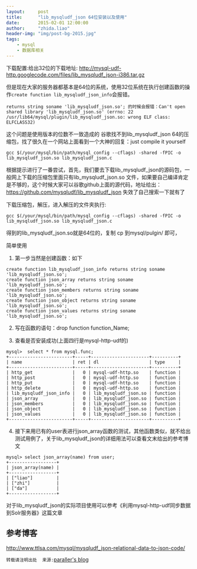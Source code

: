 ```yaml
---
layout:     post
title:      "lib_mysqludf_json 64位安装以及使用"
date:       2015-02-01 12:00:00
author:     "zhida.liao"
header-img: "img/post-bg-2015.jpg"
tags:
    - mysql
    - 数据库相关
---
```



下载配置:给出32位的下载地址: http://mysql-udf-http.googlecode.com/files/lib_mysqludf_json-i386.tar.gz

但是现在大家的服务器都基本是64位的系统，使用32位系统在执行创建函数的操作`create function lib_mysqludf_json_info`会报错。
```
returns string soname 'lib_mysqludf_json.so'; 的时候会报错：Can't open shared library 'lib_mysqludf_json.so' (errno: 22 /usr/lib64/mysql/plugin/lib_mysqludf_json.so: wrong ELF class: ELFCLASS32)
```

这个问题是使用版本的位数不一致造成的
谷歌找不到lib_mysqludf_json 64的压缩包，找了很久在一个网站上面看到一个大神的回复：just compile it yourself

```
gcc $(/your/mysql/bin/path/mysql_config --cflags) -shared -fPIC -o lib_mysqludf_json.so lib_mysqludf_json.c
```

根据提示进行了一番尝试，首先，我们要去下载lib_mysqludf_json的源码包，一般网上下载的压缩包里面只有lib_mysqludf_json.so 文件，如果要自己编译肯定是不够的，这个时候大家可以谷歌github上面的源代码，地址给出：https://github.com/mysqludf/lib_mysqludf_json 失效了自己搜索一下就有了

下载压缩包，解压，进入解压的文件夹执行:

```
gcc $(/your/mysql/bin/path/mysql_config --cflags) -shared -fPIC -o lib_mysqludf_json.so lib_mysqludf_json.c 
```

得到的lib_mysqludf_json.so就是64位的，复制 cp 到mysql/pulgin/ 即可，

简单使用
1. 第一步当然是创建函数：如下
```
create function lib_mysqludf_json_info returns string soname 'lib_mysqludf_json.so';
create function json_array returns string soname 'lib_mysqludf_json.so';
create function json_members returns string soname 'lib_mysqludf_json.so';
create function json_object returns string soname 'lib_mysqludf_json.so';
create function json_values returns string soname 'lib_mysqludf_json.so'; 
```

2. 写在函数的语句：drop function function_Name;

3. 查看是否安装成功(上面四行是mysql-http-udf的)
```
mysql>  select * from mysql.func;
+------------------------+-----+----------------------+----------+
| name                   | ret | dl                   | type     |
+------------------------+-----+----------------------+----------+
| http_get               |   0 | mysql-udf-http.so    | function |
| http_post              |   0 | mysql-udf-http.so    | function |
| http_put               |   0 | mysql-udf-http.so    | function |
| http_delete            |   0 | mysql-udf-http.so    | function |
| lib_mysqludf_json_info |   0 | lib_mysqludf_json.so | function |
| json_array             |   0 | lib_mysqludf_json.so | function |
| json_members           |   0 | lib_mysqludf_json.so | function |
| json_object            |   0 | lib_mysqludf_json.so | function |
| json_values            |   0 | lib_mysqludf_json.so | function |
+------------------------+-----+----------------------+----------+
```

4. 接下来用已有的user表进行json_array函数的测试，其他函数类似，就不给出测试用例了，关于lib_mysqludf_json的详细用法可以查看文末给出的参考博文
```
mysql> select json_array(name) from user;
+------------------+
| json_array(name) |
+------------------+
| ["liao"]         |
| ["zhi"]          |
| ["da"]           |
+------------------+
```



对于lib_mysqludf_json的实际项目使用可以参考《利用mysql-http-udf同步数据到Solr服务器》这篇文章


## 参考博客
http://www.ttlsa.com/mysql/mysqludf_json-relational-data-to-json-code/

`转载请注明出处  来源:`[paraller's blog](http://www.paraller.com)






